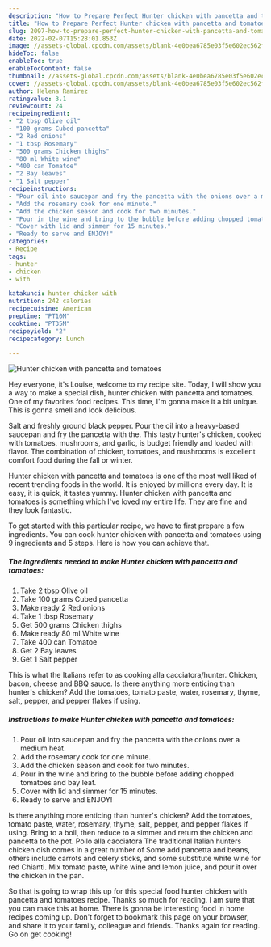 ```yaml
---
description: "How to Prepare Perfect Hunter chicken with pancetta and tomatoes"
title: "How to Prepare Perfect Hunter chicken with pancetta and tomatoes"
slug: 2097-how-to-prepare-perfect-hunter-chicken-with-pancetta-and-tomatoes
date: 2022-02-07T15:28:01.853Z
image: //assets-global.cpcdn.com/assets/blank-4e0bea6785e03f5e602ec562f230caae08da540cada707380b4fe1bbebba43da.png
hideToc: false
enableToc: true
enableTocContent: false
thumbnail: //assets-global.cpcdn.com/assets/blank-4e0bea6785e03f5e602ec562f230caae08da540cada707380b4fe1bbebba43da.png
cover: //assets-global.cpcdn.com/assets/blank-4e0bea6785e03f5e602ec562f230caae08da540cada707380b4fe1bbebba43da.png
author: Helena Ramirez
ratingvalue: 3.1
reviewcount: 24
recipeingredient:
- "2 tbsp Olive oil"
- "100 grams Cubed pancetta"
- "2 Red onions"
- "1 tbsp Rosemary"
- "500 grams Chicken thighs"
- "80 ml White wine"
- "400 can Tomatoe"
- "2 Bay leaves"
- "1 Salt pepper"
recipeinstructions:
- "Pour oil into saucepan and fry the pancetta with the onions over a medium heat."
- "Add the rosemary cook for one minute."
- "Add the chicken season and cook for two minutes."
- "Pour in the wine and bring to the bubble before adding chopped tomatoes and bay leaf."
- "Cover with lid and simmer for 15 minutes."
- "Ready to serve and ENJOY!"
categories:
- Recipe
tags:
- hunter
- chicken
- with

katakunci: hunter chicken with 
nutrition: 242 calories
recipecuisine: American
preptime: "PT10M"
cooktime: "PT35M"
recipeyield: "2"
recipecategory: Lunch

---
```



![Hunter chicken with pancetta and tomatoes](//assets-global.cpcdn.com/assets/blank-4e0bea6785e03f5e602ec562f230caae08da540cada707380b4fe1bbebba43da.png)

Hey everyone, it's Louise, welcome to my recipe site. Today, I will show you a way to make a special dish, hunter chicken with pancetta and tomatoes. One of my favorites food recipes. This time, I'm gonna make it a bit unique. This is gonna smell and look delicious.

Salt and freshly ground black pepper. Pour the oil into a heavy-based saucepan and fry the pancetta with the. This tasty hunter&#39;s chicken, cooked with tomatoes, mushrooms, and garlic, is budget friendly and loaded with flavor. The combination of chicken, tomatoes, and mushrooms is excellent comfort food during the fall or winter.

Hunter chicken with pancetta and tomatoes is one of the most well liked of recent trending foods in the world. It is enjoyed by millions every day. It is easy, it is quick, it tastes yummy. Hunter chicken with pancetta and tomatoes is something which I've loved my entire life. They are fine and they look fantastic.


To get started with this particular recipe, we have to first prepare a few ingredients. You can cook hunter chicken with pancetta and tomatoes using 9 ingredients and 5 steps. Here is how you can achieve that.

<!--inarticleads1-->

##### The ingredients needed to make Hunter chicken with pancetta and tomatoes:

1. Take 2 tbsp Olive oil
1. Take 100 grams Cubed pancetta
1. Make ready 2 Red onions
1. Take 1 tbsp Rosemary
1. Get 500 grams Chicken thighs
1. Make ready 80 ml White wine
1. Take 400 can Tomatoe
1. Get 2 Bay leaves
1. Get 1 Salt pepper


This is what the Italians refer to as cooking alla cacciatora/hunter. Chicken, bacon, cheese and BBQ sauce. Is there anything more enticing than hunter&#39;s chicken? Add the tomatoes, tomato paste, water, rosemary, thyme, salt, pepper, and pepper flakes if using. 

<!--inarticleads2-->

##### Instructions to make Hunter chicken with pancetta and tomatoes:

1. Pour oil into saucepan and fry the pancetta with the onions over a medium heat.
1. Add the rosemary cook for one minute.
1. Add the chicken season and cook for two minutes.
1. Pour in the wine and bring to the bubble before adding chopped tomatoes and bay leaf.
1. Cover with lid and simmer for 15 minutes.
1. Ready to serve and ENJOY!

Is there anything more enticing than hunter&#39;s chicken? Add the tomatoes, tomato paste, water, rosemary, thyme, salt, pepper, and pepper flakes if using. Bring to a boil, then reduce to a simmer and return the chicken and pancetta to the pot. Pollo alla cacciatora The traditional Italian hunters chicken dish comes in a great number of Some add pancetta and beans, others include carrots and celery sticks, and some substitute white wine for red Chianti. Mix tomato paste, white wine and lemon juice, and pour it over the chicken in the pan. 

So that is going to wrap this up for this special food hunter chicken with pancetta and tomatoes recipe. Thanks so much for reading. I am sure that you can make this at home. There is gonna be interesting food in home recipes coming up. Don't forget to bookmark this page on your browser, and share it to your family, colleague and friends. Thanks again for reading. Go on get cooking!
